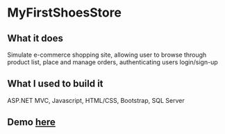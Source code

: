 # MyFirstShoesStore

## What it does
Simulate e-commerce shopping site, allowing user to
browse through product list, place and manage orders,
authenticating users login/sign-up
## What I used to build it
ASP.NET MVC, Javascript, HTML/CSS, Bootstrap, SQL Server
## Demo [here](https://github.com/alvinnguyen0312/MyFirstShoesStore/tree/master/screenshot)
